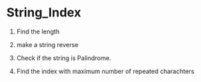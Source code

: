 # String_Index

1. Find the length

2. make a string reverse

3. Check if the string is Palindrome.

4. Find the index with maximum number of repeated charachters 

